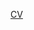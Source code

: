 
<a href="[https://github.com/Ryot211/cv/blob/main/index.html](https://github.com/Ryot211/cv/tree/main/Single-page)">CV</a>
